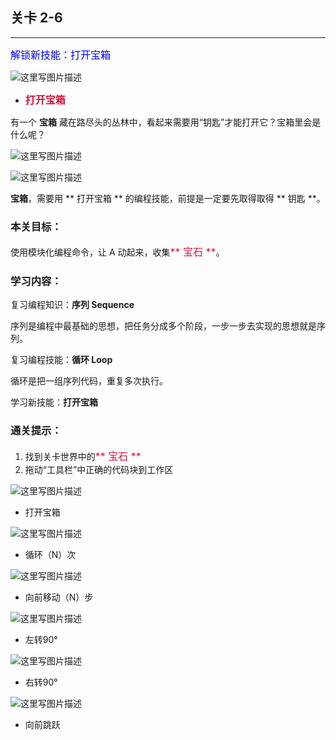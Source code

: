 ## 关卡 2-6

------
<font color=#0000FF size=3>解锁新技能：打开宝箱</font>

 ![这里写图片描述](scene/image/open_box.png)
  - <font color=#DC143C size=3>**打开宝箱**</font>
  
有一个 **宝箱** 藏在路尽头的丛林中，看起来需要用“钥匙”才能打开它？宝箱里会是什么呢？

 ![这里写图片描述](scene/image/obj_box.png)
 
 
 ![这里写图片描述](scene/image/obj_key.png)

 **宝箱**，需要用 ** 打开宝箱 ** 的编程技能，前提是一定要先取得取得 ** 钥匙 **。

### 本关目标：
使用模块化编程命令，让 A 动起来，收集<font color=#DC143C size=3>** 宝石 **</font>。

### 学习内容：
复习编程知识：**序列 Sequence**

序列是编程中最基础的思想，把任务分成多个阶段，一步一步去实现的思想就是序列。

复习编程技能：**循环 Loop**

循环是把一组序列代码，重复多次执行。

学习新技能：**打开宝箱**

### 通关提示：
1. 找到关卡世界中的<font color=#DC143C size=3>** 宝石 **</font>
2. 拖动“工具栏”中正确的代码块到工作区
 
 ![这里写图片描述](scene/image/open_box.png)
 - 打开宝箱

 ![这里写图片描述](scene/image/repeat_times.png)
 - 循环（N）次
 
 ![这里写图片描述](scene/image/move_forward.png)
 - 向前移动（N）步

 ![这里写图片描述](scene/image/turn_left.png)
 - 左转90°
 
 ![这里写图片描述](scene/image/turn_right.png)
 - 右转90°
 
 ![这里写图片描述](scene/image/jump_forward.png)
 - 向前跳跃